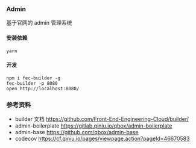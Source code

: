 ### Admin

基于官网的 admin 管理系统

#### 安装依赖

```shell
yarn
```

#### 开发

```shell
npm i fec-builder -g
fec-builder -p 8080
open http://localhost:8080/
```

### 参考资料

- builder 文档 https://github.com/Front-End-Engineering-Cloud/builder/
- admin-boilerplate https://gitlab.qiniu.io/qbox/admin-boilerplate
- admin-base https://github.com/qbox/admin-base
- codecov https://cf.qiniu.io/pages/viewpage.action?pageId=46670583

